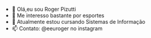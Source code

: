 - 👋 Olá,eu sou Roger Pizutti
- 👀 Me interesso bastante por esportes
- 🌱 Atualmente estou cursando Sistemas de Informação
- 📫 Contato: @eeuroger no instagram 
